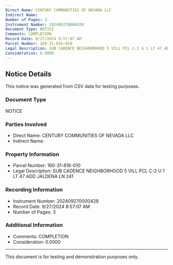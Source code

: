 ```yaml
---
Direct Name: CENTURY COMMUNITIES OF NEVADA LLC
Indirect Name: 
Number of Pages: 3
Instrument Number: 202409270000428
Document Type: NOTICE
Comments: COMPLETION
Record Date: 9/27/2024 8:57:07 AM
Parcel Number: 160-31-816-010
Legal Description: SUB CADENCE NEIGHBORHOOD 5 VILL PCL C-2 U 1 LT 47 ADD JALDENA LN 241
Consideration: 0.0000
---
```


## Notice Details

This notice was generated from CSV data for testing purposes.

### Document Type
NOTICE

### Parties Involved
- Direct Name: CENTURY COMMUNITIES OF NEVADA LLC
- Indirect Name: 

### Property Information
- Parcel Number: 160-31-816-010
- Legal Description: SUB CADENCE NEIGHBORHOOD 5 VILL PCL C-2 U 1 LT 47 ADD JALDENA LN 241

### Recording Information
- Instrument Number: 202409270000428
- Record Date: 9/27/2024 8:57:07 AM
- Number of Pages: 3

### Additional Information
- Comments: COMPLETION
- Consideration: 0.0000

---

This document is for testing and demonstration purposes only.
